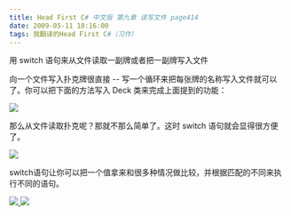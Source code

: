 ```yaml
---
title: Head First C# 中文版 第九章 读写文件 page414
date: 2009-05-11 18:16:00
tags: 我翻译的Head First C#（习作）
---
```

用  switch  语句来从文件读取一副牌或者把一副牌写入文件

  

向一个文件写入扑克牌很直接  \--  写一个循环来把每张牌的名称写入文件就可以了。你可以把下面的方法写入  Deck  类来完成上面提到的功能：

  

![](https://p-blog.csdn.net/images/p_blog_csdn_net/cuipengfei1/EntryImages/20090511/2009-05-11_13-03-44.jpg)

那么从文件读取扑克呢？那就不那么简单了。这时  switch  语句就会显得很方便了。

  

![](https://p-blog.csdn.net/images/p_blog_csdn_net/cuipengfei1/EntryImages/20090511/2009-05-11_13-05-12.jpg)

switch语句让你可以把一个值拿来和很多种情况做比较，并根据匹配的不同来执行不同的语句。



[ ![](https://profile.csdnimg.cn/5/2/5/3_cuipengfei1)
![](https://g.csdnimg.cn/static/user-reg-year/1x/11.png)
](https://blog.csdn.net/cuipengfei1)





